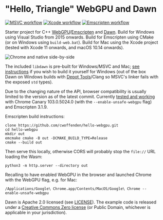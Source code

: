 # "Hello, Triangle" WebGPU and Dawn

[![MSVC workflow](/../../actions/workflows/msbuild.yml/badge.svg)](/../../actions/workflows/msbuild.yml) [![Xcode workflow](/../../actions/workflows/xcode.yml/badge.svg)](/../../actions/workflows/xcode.yml) [![Emscripten workflow](/../../actions/workflows/emscripten.yml/badge.svg)](/../../actions/workflows/emscripten.yml)

Starter project for C++ [WebGPU](//gpuweb.github.io/gpuweb/)/[Emscripten](//emscripten.org) and [Dawn](//dawn.googlesource.com/dawn). Build for Windows using Visual Studio from 2015 onwards. Build for Emscripten using CMake (or on Windows using `build-web.bat`). Build for Mac using the Xcode project (tested with Xcode 11 onwards, and macOS 10.14 onwards).

![Chrome and native side-by-side](screenshot.png)

The included `libdawn` is pre-built for Windows/MSVC and Mac; [see instructions](lib/README.md) if you wish to build it yourself for Windows (out of the box Dawn on Windows builds with [Depot Tools](//commondatastorage.googleapis.com/chrome-infra-docs/flat/depot_tools/docs/html/depot_tools.html)/Clang so MSVC's linker fails with the exposed `std` types).

Due to the changing nature of the API, browser compatibility is usually limited to the version as of the latest commit. Currently [tested and working](//wip.numfum.com/2022-04-25/index.html) with Chrome Canary 103.0.5024.0 (with the `--enable-unsafe-webgpu` flag) and Emscripten 3.1.9.

Emscripten build instructions:
```
clone https://github.com/cwoffenden/hello-webgpu.git
cd hello-webgpu
mkdir out
emcmake cmake -B out -DCMAKE_BUILD_TYPE=Release
cmake --build out
```
Then serve this locally, otherwise CORS will probably stop the `file://` URL loading the Wasm:
```
python3 -m http.server --directory out
```
Recalling to have enabled WebGPU in the browser and launched Chrome with the WebGPU flag, e.g. for Mac:
```
/Applications/Google\ Chrome.app/Contents/MacOS/Google\ Chrome --enable-unsafe-webgpu
```

Dawn is Apache 2.0 licensed (see [LICENSE](lib/dawn/LICENSE)). The example code is released under a [Creative Commons Zero license](//creativecommons.org/publicdomain/zero/1.0/) (or Public Domain, whichever is applicable in your jurisdiction).
